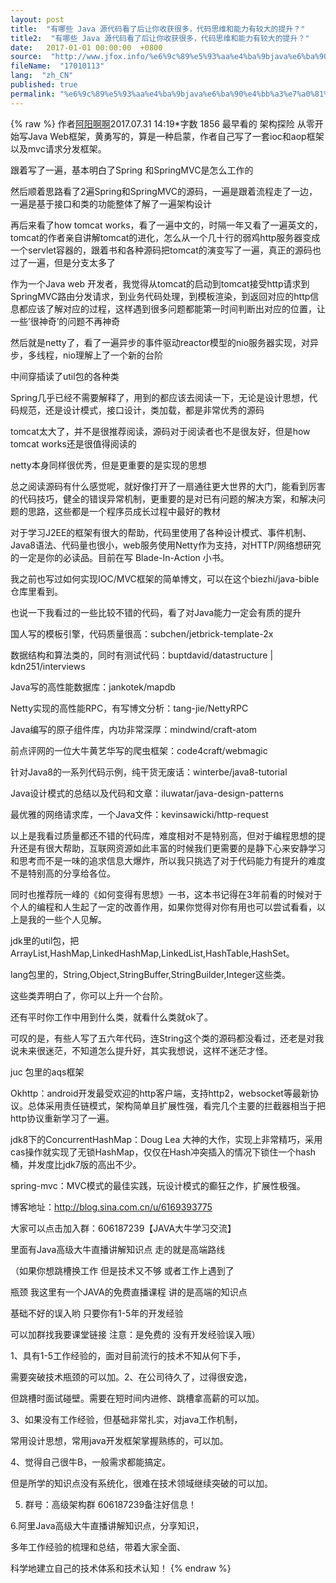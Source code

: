 ```yaml
---
layout: post
title:  "有哪些 Java 源代码看了后让你收获很多，代码思维和能力有较大的提升？"
title2:  "有哪些 Java 源代码看了后让你收获很多，代码思维和能力有较大的提升？"
date:   2017-01-01 00:00:00  +0800
source:  "http://www.jfox.info/%e6%9c%89%e5%93%aa%e4%ba%9bjava%e6%ba%90%e4%bb%a3%e7%a0%81%e7%9c%8b%e4%ba%86%e5%90%8e%e8%ae%a9%e4%bd%a0%e6%94%b6%e8%8e%b7%e5%be%88%e5%a4%9a%e4%bb%a3%e7%a0%81%e6%80%9d%e7%bb%b4%e5%92%8c%e8%83%bd.html"
fileName:  "17010113"
lang:  "zh_CN"
published: true
permalink: "%e6%9c%89%e5%93%aa%e4%ba%9bjava%e6%ba%90%e4%bb%a3%e7%a0%81%e7%9c%8b%e4%ba%86%e5%90%8e%e8%ae%a9%e4%bd%a0%e6%94%b6%e8%8e%b7%e5%be%88%e5%a4%9a%e4%bb%a3%e7%a0%81%e6%80%9d%e7%bb%b4%e5%92%8c%e8%83%bd.html"
---
```

{% raw %}
作者[阿阳啊啊](http://www.jfox.info/u/386208c5c211)2017.07.31 14:19*字数 1856
最早看的 架构探险 从零开始写Java Web框架，黄勇写的，算是一种启蒙，作者自己写了一套ioc和aop框架以及mvc请求分发框架。

跟着写了一遍，基本明白了Spring 和SpringMVC是怎么工作的

然后顺着思路看了2遍Spring和SpringMVC的源码，一遍是跟着流程走了一边，一遍是基于接口和类的功能整体了解了一遍架构设计

再后来看了how tomcat works，看了一遍中文的，时隔一年又看了一遍英文的，tomcat的作者亲自讲解tomcat的进化，怎么从一个几十行的弱鸡http服务器变成一个servlet容器的，跟着书和各种源码把tomcat的演变写了一遍，真正的源码也过了一遍，但是分支太多了

作为一个Java web 开发者，我觉得从tomcat的启动到tomcat接受http请求到SpringMVC路由分发请求，到业务代码处理，到模板渲染，到返回对应的http信息都应该了解对应的过程，这样遇到很多问题都能第一时间判断出对应的位置，让一些’很神奇’的问题不再神奇

然后就是netty了，看了一遍异步的事件驱动reactor模型的nio服务器实现，对异步，多线程，nio理解上了一个新的台阶

中间穿插读了util包的各种类

Spring几乎已经不需要解释了，用到的都应该去阅读一下，无论是设计思想，代码规范，还是设计模式，接口设计，类加载，都是非常优秀的源码

tomcat太大了，并不是很推荐阅读，源码对于阅读者也不是很友好，但是how tomcat works还是很值得阅读的

netty本身同样很优秀，但是更重要的是实现的思想

总之阅读源码有什么感觉呢，就好像打开了一扇通往更大世界的大门，能看到厉害的代码技巧，健全的错误异常机制，更重要的是对已有问题的解决方案，和解决问题的思路，这些都是一个程序员成长过程中最好的教材

对于学习J2EE的框架有很大的帮助，代码里使用了各种设计模式、事件机制、Java8语法、代码量也很小，web服务使用Netty作为支持，对HTTP/网络想研究的一定是你的必读品。目前在写 Blade-In-Action 小书。

我之前也写过如何实现IOC/MVC框架的简单博文，可以在这个biezhi/java-bible 仓库里看到。

也说一下我看过的一些比较不错的代码，看了对Java能力一定会有质的提升

国人写的模板引擎，代码质量很高：subchen/jetbrick-template-2x

数据结构和算法类的，同时有测试代码：buptdavid/datastructure | kdn251/interviews

Java写的高性能数据库：jankotek/mapdb

Netty实现的高性能RPC，有写博文分析：tang-jie/NettyRPC

Java编写的原子组件库，内功非常深厚：mindwind/craft-atom

前点评网的一位大牛黄艺华写的爬虫框架：code4craft/webmagic

针对Java8的一系列代码示例，纯干货无废话：winterbe/java8-tutorial

Java设计模式的总结以及代码和文章：iluwatar/java-design-patterns

最优雅的网络请求库，一个Java文件：kevinsawicki/http-request

以上是我看过质量都还不错的代码库，难度相对不是特别高，但对于编程思想的提升还是有很大帮助，互联网资源如此丰富的时候我们更需要的是静下心来安静学习和思考而不是一味的追求信息大爆炸，所以我只挑选了对于代码能力有提升的难度不是特别高的分享给各位。

同时也推荐阮一峰的《如何变得有思想》一书，这本书记得在3年前看的时候对于个人的编程和人生起了一定的改善作用，如果你觉得对你有用也可以尝试看看，以上是我的一些个人见解。

jdk里的util包，把ArrayList,HashMap,LinkedHashMap,LinkedList,HashTable,HashSet。

lang包里的，String,Object,StringBuffer,StringBuilder,Integer这些类。

这些类弄明白了，你可以上升一个台阶。

还有平时你工作中用到什么类，就看什么类就ok了。

可叹的是，有些人写了五六年代码，连String这个类的源码都没看过，还老是对我说未来很迷茫，不知道怎么提升好，其实我想说，这样不迷茫才怪。

juc 包里的aqs框架

Okhttp：android开发最受欢迎的http客户端，支持http2，websocket等最新协议。总体采用责任链模式，架构简单且扩展性强，看完几个主要的拦截器相当于把http协议重新学习了一遍。

jdk8下的ConcurrentHashMap：Doug Lea 大神的大作，实现上非常精巧，采用cas操作就实现了无锁HashMap，仅仅在Hash冲突插入的情况下锁住一个hash桶，并发度比jdk7版的高出不少。

spring-mvc：MVC模式的最佳实践，玩设计模式的癫狂之作，扩展性极强。

博客地址：http://blog.sina.com.cn/u/6169393775

大家可以点击加入群：606187239【JAVA大牛学习交流】

里面有Java高级大牛直播讲解知识点 走的就是高端路线

（如果你想跳槽换工作 但是技术又不够 或者工作上遇到了

瓶颈 我这里有一个JAVA的免费直播课程 讲的是高端的知识点

基础不好的误入哟 只要你有1-5年的开发经验

可以加群找我要课堂链接 注意：是免费的 没有开发经验误入哦）

1、具有1-5工作经验的，面对目前流行的技术不知从何下手，

需要突破技术瓶颈的可以加。2、在公司待久了，过得很安逸，

但跳槽时面试碰壁。需要在短时间内进修、跳槽拿高薪的可以加。

3、如果没有工作经验，但基础非常扎实，对java工作机制，

常用设计思想，常用java开发框架掌握熟练的，可以加。

4、觉得自己很牛B，一般需求都能搞定。

但是所学的知识点没有系统化，很难在技术领域继续突破的可以加。

5. 群号：高级架构群 606187239备注好信息！

6.阿里Java高级大牛直播讲解知识点，分享知识，

多年工作经验的梳理和总结，带着大家全面、

科学地建立自己的技术体系和技术认知！
{% endraw %}